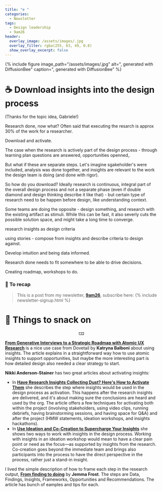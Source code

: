 ```yaml
---
title: "e "
categories:
  - Newsletter
tags:
  - Design leadership
  - 9am26
header:
  overlay_image: /assets/images/.jpg
  overlay_filter: rgba(255, 63, 49, 0.8)
  show_overlay_excerpt: false
---
```



{% include figure image_path="/assets/images/.jpg" alt=", generated with DiffusionBee" caption=", generated with DiffusionBee" %}

# ☕ Download insights into the design process

(Thanks for the topic idea, Gabriele!)

Research done, now what? Often said that executing the resarch is approx 30% of the work for a researcher.

Download and activate.

The case when the research is actively part of the design process - through learning plan questions are answered, opportunities openned,.

But what if these are separate steps. Let's imagine sgakeholder's were included, analysis was done together, and insights are relevant to the work the design team is doing (and done with rigor).


So how do you download? Ideally research is continuous, integral part of the overall design process and not a separate phase (even if double diamond and design thinking describe it like that) - but certain type of research need to be happen before design, like understanding context.

Some teams are doing the opposite - design something, and research with the existing artifact as stimuli. While this can be fast, it also severly cuts the possible solution space, and might take a long time to converge.


research insights as design criteria

using stories  - compose from insights and describe criteria to design against.

Develop intuition and being data informed.

Research done needs to fit somewhere to be able to drive decisions. 


Creating roadmap, workshops to do.

### 🥤 To recap

> This is a post from my newsletter, **[9am26](https://polgarp.com/categories/newsletter/)**, subscribe here:
> {% include newsletter-signup.html %}

# 🍪 Things to snack on

<p style="text-align: center;">🁃</p>

[**From Generative Interviews to a Strategic  Roadmap with Atomic UX Research**](https://www.userinterviews.com/blog/dovetail-atomic-ux-research-to-roadmap) is a nice use case from Dovetail by **Katryna Balboni** about using insights. The article explains in a straightforward way how to use atomic insights to support opportunities, but maybe the more interesting part is how detailed design also needed a clear strategy to start. 

**Nikki Anderson-Stainer** has two great articles about activating insights:
- In [**Have Research Insights Collecting Dust? Here's How to Activate Them**](https://dscout.com/people-nerds/activate-research-insight) she describes the step where insights would be used in the design process as activation. This happens after the research insights are delivered, and it's about making sure the conclusions are heard and used by the org. The article offers a few techniques for activating both within the project (involving stakeholders, using video clips, running debriefs, having brainstorming sessions, and having space for Q&A) and after the project (HMW statements, ideation workshops, and insights hackathons).
- In [**Use Ideation and Co-Creation to Supercharge Your Insights**](https://dscout.com/people-nerds/insights-activation-ideation-co-creation ) she shows two ways to work with insights in the design process. Working with insights in an ideation workshop would mean to have a clear pain point or need as the focus—as supported by insights from the research. Co-creation goes beyond the immediate team and brings also participants into the process to have the direct perspective in the process, rather just a stand-in insight. 

I lived the simple description of how to frame each step in the research output, [**From finding to doing**](https://uxdesign.cc/from-finding-to-doing-b33c0dfd9480) by **Jemma Frost**. The steps are Data, Findings, Insights, Frameworks, Opportunities and Recommendations. The article has bunch of eamples and tips for each. 
